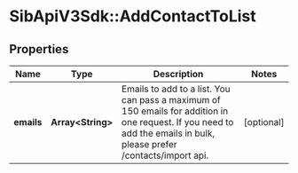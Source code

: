 # SibApiV3Sdk::AddContactToList

## Properties
Name | Type | Description | Notes
------------ | ------------- | ------------- | -------------
**emails** | **Array&lt;String&gt;** | Emails to add to a list. You can pass a maximum of 150 emails for addition in one request. If you need to add the emails in bulk, please prefer /contacts/import api. | [optional] 


